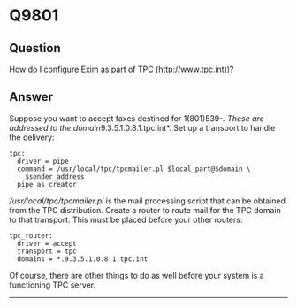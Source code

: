 Q9801
=====

Question
--------

How do I configure Exim as part of TPC
([http://www.tpc.int)](http://www.tpc.int))?

Answer
------

Suppose you want to accept faxes destined for 1(801)539-*. These are
addressed to the domain*9.3.5.1.0.8.1.tpc.int\*. Set up a transport to
handle the delivery:

    tpc:
      driver = pipe
      command = /usr/local/tpc/tpcmailer.pl $local_part@$domain \
        $sender_address
      pipe_as_creator

*/usr/local/tpc/tpcmailer.pl* is the mail processing script that can be
obtained from the TPC distribution. Create a router to route mail for
the TPC domain to that transport. This must be placed before your other
routers:

    tpc_router:
      driver = accept
      transport = tpc
      domains = *.9.3.5.1.0.8.1.tpc.int

Of course, there are other things to do as well before your system is a
functioning TPC server.

* * * * *
